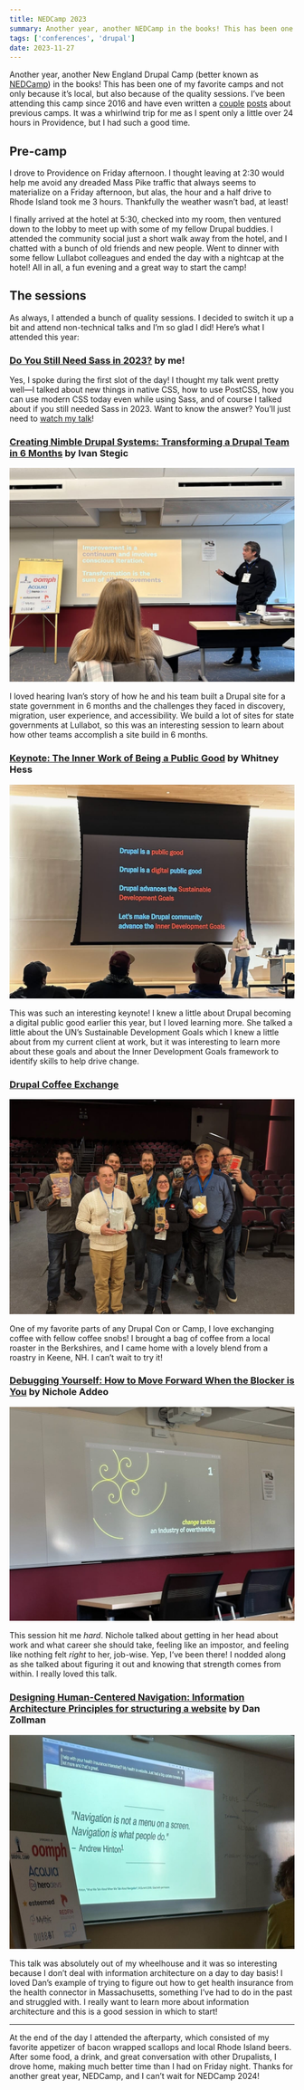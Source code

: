 ```yaml
---
title: NEDCamp 2023
summary: Another year, another NEDCamp in the books! This has been one of my favorite camps and not only because it’s local, but also because of the quality sessions.
tags: ['conferences', 'drupal']
date: 2023-11-27
---
```

Another year, another New England Drupal Camp (better known as [NEDCamp](https://nedcamp.org/)) in the books! This has been one of my favorite camps and not only because it’s local, but also because of the quality sessions. I’ve been attending this camp since 2016 and have even written a [couple](/nedcamp-2018) [posts](/nedcamp-2019) about previous camps. It was a whirlwind trip for me as I spent only a little over 24 hours in Providence, but I had such a good time.

## Pre-camp
I drove to Providence on Friday afternoon. I thought leaving at 2:30 would help me avoid any dreaded Mass Pike traffic that always seems to materialize on a Friday afternoon, but alas, the hour and a half drive to Rhode Island took me 3 hours. Thankfully the weather wasn’t bad, at least! 

I finally arrived at the hotel at 5:30, checked into my room, then ventured down to the lobby to meet up with some of my fellow Drupal buddies. I attended the community social just a short walk away from the hotel, and I chatted with a bunch of old friends and new people. Went to dinner with some fellow Lullabot colleagues and ended the day with a nightcap at the hotel! All in all, a fun evening and a great way to start the camp!

## The sessions
As always, I attended a bunch of quality sessions. I decided to switch it up a bit and attend non-technical talks and I’m so glad I did! Here’s what I attended this year:

### [Do You Still Need Sass in 2023?](https://nedcamp.org/sessions/2023/do-you-still-need-sass-2023) by me!
Yes, I spoke during the first slot of the day! I thought my talk went pretty well—I talked about new things in native CSS, how to use PostCSS, how you can use modern CSS today even while using Sass, and of course I talked about if you still needed Sass in 2023. Want to know the answer? You’ll just need to [watch my talk](https://www.youtube.com/watch?v=xAb7K_zL9OQ)! 

### [Creating Nimble Drupal Systems: Transforming a Drupal Team in 6 Months](https://nedcamp.org/sessions/2023/creating-nimble-drupal-systems-transforming-drupal-team-6-months) by Ivan Stegic

![Ivan giving his session](./images/ned2023-ivan.jpeg)

I loved hearing Ivan’s story of how he and his team built a Drupal site for a state government in 6 months and the challenges they faced in discovery, migration, user experience, and accessibility. We build a lot of sites for state governments at Lullabot, so this was an interesting session to learn about how other teams accomplish a site build in 6 months.

### [Keynote: The Inner Work of Being a Public Good](https://nedcamp.org/sessions/2023/keynote-inner-work-being-public-good) by Whitney Hess

![Whitney giving the keynote](./images/ned2023-whitney.jpeg)

This was such an interesting keynote! I knew a little about Drupal becoming a digital public good earlier this year, but I loved learning more. She talked a little about the UN’s Sustainable Development Goals which I knew a little about from my current client at work, but it was interesting to learn more about these goals and about the Inner Development Goals framework to identify skills to help drive change. 

### [Drupal Coffee Exchange](https://nedcamp.org/sessions/2023/drupal-coffee-exchange)

![A group of people, including me, holding up their coffees](./images/ned2023-coffeeexchange.jpeg)

One of my favorite parts of any Drupal Con or Camp, I love exchanging coffee with fellow coffee snobs! I brought a bag of coffee from a local roaster in the Berkshires, and I came home with a lovely blend from a roastry in Keene, NH. I can’t wait to try it!

### [Debugging Yourself: How to Move Forward When the Blocker is You](https://nedcamp.org/sessions/2023/debugging-yourself-how-move-forward-when-blocker-you) by Nichole Addeo

![A slide from Nichole's session, saying "change tactics, an industry of overthinking"](./images/ned2023-nichole.jpeg)

This session hit me *hard*. Nichole talked about getting in her head about work and what career she should take, feeling like an impostor, and feeling like nothing felt *right* to her, job-wise. Yep, I’ve been there! I nodded along as she talked about figuring it out and knowing that strength comes from within. I really loved this talk.

### [Designing Human-Centered Navigation: Information Architecture Principles for structuring a website](https://nedcamp.org/sessions/2023/designing-human-centered-navigation-information-architecture-principles-structuring) by Dan Zollman

![A slide from Dan's talk, saying "Navigation is not a menu on a screen. Navigation is what people do" by Andrew Hinton](./images/ned2023-dan.jpeg)

This talk was absolutely out of my wheelhouse and it was so interesting because I don’t deal with information architecture on a day to day basis! I loved Dan’s example of trying to figure out how to get health insurance from the health connector in Massachusetts, something I’ve had to do in the past and struggled with. I really want to learn more about information architecture and this is a good session in which to start!

***

At the end of the day I attended the afterparty, which consisted of my favorite appetizer of bacon wrapped scallops and local Rhode Island beers. After some food, a drink, and great conversation with other Drupalists, I drove home, making much better time than I had on Friday night. Thanks for another great year, NEDCamp, and I can’t wait for NEDCamp 2024!
